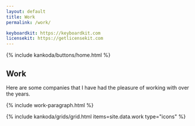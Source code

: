 ```yaml
---
layout: default
title: Work
permalink: /work/

keyboardkit: https://keyboardkit.com
licensekit: https://getlicensekit.com
---
```


<article>
  {% include kankoda/buttons/home.html %}

  <h1>Work</h1>

  <p>
    Here are some companies that I have had the pleasure of working with over the years.
  </p>
  
  {% include work-paragraph.html %}
</article>

{% include kankoda/grids/grid.html items=site.data.work type="icons" %}